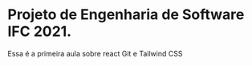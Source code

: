 # Projeto de Engenharia de Software IFC 2021.

Essa é a primeira aula sobre react Git e Tailwind CSS